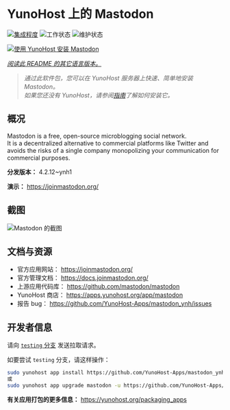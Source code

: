 <!--
注意：此 README 由 <https://github.com/YunoHost/apps/tree/master/tools/readme_generator> 自动生成
请勿手动编辑。
-->

# YunoHost 上的 Mastodon

[![集成程度](https://dash.yunohost.org/integration/mastodon.svg)](https://ci-apps.yunohost.org/ci/apps/mastodon/) ![工作状态](https://ci-apps.yunohost.org/ci/badges/mastodon.status.svg) ![维护状态](https://ci-apps.yunohost.org/ci/badges/mastodon.maintain.svg)

[![使用 YunoHost 安装 Mastodon](https://install-app.yunohost.org/install-with-yunohost.svg)](https://install-app.yunohost.org/?app=mastodon)

*[阅读此 README 的其它语言版本。](./ALL_README.md)*

> *通过此软件包，您可以在 YunoHost 服务器上快速、简单地安装 Mastodon。*  
> *如果您还没有 YunoHost，请参阅[指南](https://yunohost.org/install)了解如何安装它。*

## 概况

Mastodon is a free, open-source microblogging social network.  
It is a decentralized alternative to commercial platforms like Twitter and avoids the risks of a single company monopolizing your communication for commercial purposes.


**分发版本：** 4.2.12~ynh1

**演示：** <https://joinmastodon.org/>

## 截图

![Mastodon 的截图](./doc/screenshots/mastodon.png)

## 文档与资源

- 官方应用网站： <https://joinmastodon.org/>
- 官方管理文档： <https://docs.joinmastodon.org/>
- 上游应用代码库： <https://github.com/mastodon/mastodon>
- YunoHost 商店： <https://apps.yunohost.org/app/mastodon>
- 报告 bug： <https://github.com/YunoHost-Apps/mastodon_ynh/issues>

## 开发者信息

请向 [`testing` 分支](https://github.com/YunoHost-Apps/mastodon_ynh/tree/testing) 发送拉取请求。

如要尝试 `testing` 分支，请这样操作：

```bash
sudo yunohost app install https://github.com/YunoHost-Apps/mastodon_ynh/tree/testing --debug
或
sudo yunohost app upgrade mastodon -u https://github.com/YunoHost-Apps/mastodon_ynh/tree/testing --debug
```

**有关应用打包的更多信息：** <https://yunohost.org/packaging_apps>
